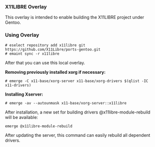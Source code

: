 ### X11LIBRE Overlay  ###

This overlay is intended to enable building the X11LIBRE project under Gentoo.

### Using Overlay ###

```
# eselect repository add x11libre git https://github.com/X11Libre/ports-gentoo.git
# emaint sync -r x11libre
```

After that you can use this local overlay.


**Removing previously installed xorg if necessary:**

```
# emerge -C x11-base/xorg-server x11-base/xorg-drivers $(qlist -IC x11-drivers)

```

**Installing Xserver:**
```
# emerge -av --autounmask x11-base/xorg-server::x11libre
```

After installation, a new set for building drivers @x11libre-module-rebuild will be available:
```
emerge @x11libre-module-rebuild
```
After updating the server, this command can easily rebuild all dependent drivers.

